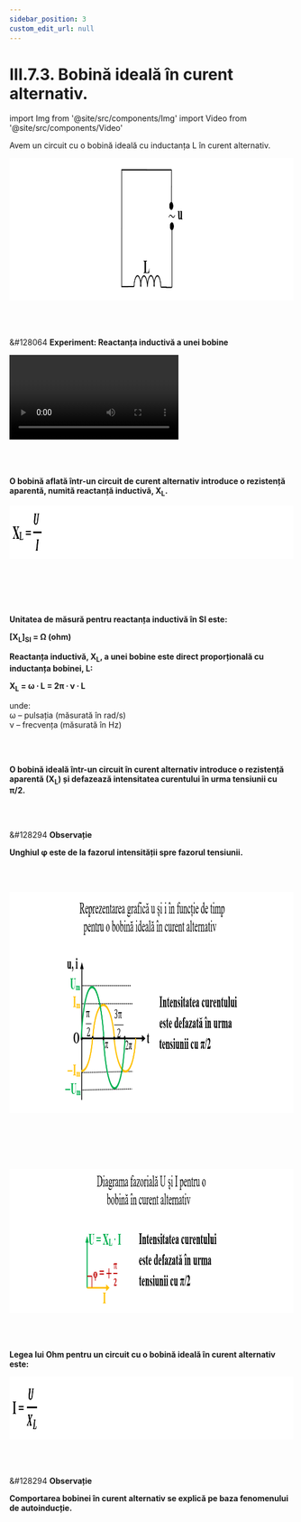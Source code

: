 ```yaml
---
sidebar_position: 3
custom_edit_url: null
---
```


# III.7.3. Bobină ideală în curent alternativ.




import Img from '@site/src/components/Img'
import Video from '@site/src/components/Video'






<div class="alert alert--primary" role="alert">


Avem un circuit cu o bobină ideală cu inductanța L în curent alternativ.


<Img className="img-responsive4" src="fizica/clasa10/capitolul3/III-7-3-bobina-ideala-in-curent-alternativ-poza1-schema-circuit-cu-o-bobina-ideal-cu-inductanta-l.png" width="1000" height="253" lazy={false} />


</div>





<br></br>


<div class="alert alert--success" role="alert">

&#128064 **Experiment: Reactanța inductivă a unei bobine**



<Video src="https://www.youtube.com/embed/V1khLcjow3Q" lazy={false} />



**Materiale necesare:**   
Baterie (sursă de curent continuu), sursă de curent alternativ, bobină cu miez de fier, miez de fier, miliampermetru, fire de legătură.



<br></br>

**Descrierea experimentului:**
- Alimentează o bobină la o sursă de curent continuu și măsoară intensitatea curentului electric, I<sub>1</sub>.


<Img className="img-responsive4" src="fizica/clasa10/capitolul3/III-7-3-bobina-ideala-in-curent-alternativ-poza2-experiment-reactanta-inductiva-a-unei-bobine-schema-circuit1.png" width="1000" height="184" lazy={false} />

<br></br>
<br></br>


- Alimentează bobina la o sursă de curent alternativ și măsoară intensitatea curentului electric, I<sub>2</sub>.


<Img className="img-responsive4" src="fizica/clasa10/capitolul3/III-7-3-bobina-ideala-in-curent-alternativ-poza3-experiment-reactanta-inductiva-a-unei-bobine-schema-circuit2.png" width="1000" height="194" />

<br></br>
<br></br>



- Compară-le!
- Ce observi?
  > În curent alternativ intensitatea curentului prin bobină este mai mică decât intensitatea curentului continuu.    
  > I<sub>2</sub> < I<sub>1</sub>

<br></br>


- Introdu în bobina alimentată la curent alternativ un miez de fier și măsoară intensitatea efectivă. 



<Img className="img-responsive4" src="fizica/clasa10/capitolul3/III-7-3-bobina-ideala-in-curent-alternativ-poza4-experiment-reactanta-inductiva-a-unei-bobine-schema-circuit3.png" width="1000" height="205" />

<br></br>
<br></br>


- Ce observi ?
  > Prin introducerea miezului de fier în bobină crește inductanța bobinei (L<sub>2</sub> > L<sub>1</sub>) și scade intensitatea efectivă a curentului.



<br></br>

**Concluzia experimentului:**

**Conform legii lui Ohm, intensitatea curentului scade la creșterea rezistenței. Prin urmare, o bobină aflată într-un circuit de curent alternativ introduce o rezistență aparentă, numită reactanță inductivă, X<sub>L</sub>.**



<Img className="img-responsive4" src="fizica/clasa10/capitolul3/III-7-3-bobina-ideala-in-curent-alternativ-poza5-experiment-reactanta-inductiva-a-unei-bobine-formula-reactantei-inductive.png" width="1000" height="94" />

<br></br>
<br></br>


**Unitatea de măsură pentru reactanța inductivă în SI este:**   

**[X<sub>L</sub>]<sub>SI</sub> = Ω (ohm)**


**Reactanța inductivă, X<sub>L</sub>, a unei bobine este direct proporțională cu inductanța bobinei, L:**

**X<sub>L</sub> = ω ∙ L = 2π ∙ ν ∙ L**

unde:   
ω – pulsația (măsurată în rad/s)   
ν – frecvența (măsurată în Hz)








</div>




<br></br>


<div class="alert alert--primary" role="alert">

**O bobină aflată într-un circuit de curent alternativ introduce o rezistență aparentă, numită reactanță inductivă, X<sub>L</sub>.**


<Img className="img-responsive4" src="fizica/clasa10/capitolul3/III-7-3-bobina-ideala-in-curent-alternativ-poza5-experiment-reactanta-inductiva-a-unei-bobine-formula-reactantei-inductive.png" width="1000" height="94" />

<br></br>
<br></br>


**Unitatea de măsură pentru reactanța inductivă în SI este:**

**[X<sub>L</sub>]<sub>SI</sub> = Ω (ohm)**


**Reactanța inductivă, X<sub>L</sub>, a unei bobine este direct proporțională cu inductanța bobinei, L:**

**X<sub>L</sub> = ω ∙ L = 2π ∙ ν ∙ L**

unde:   
ω – pulsația (măsurată în rad/s)   
ν – frecvența (măsurată în Hz)






</div>

<br></br>


<div class="alert alert--primary" role="alert">


**O bobină ideală într-un circuit în curent alternativ introduce o rezistență aparentă (X<sub>L</sub>) și defazează intensitatea curentului în urma tensiunii cu π/2.**


</div>


<br></br>

<div class="alert alert--secondary" role="alert">

&#128294 **Observație**

**Unghiul φ este de la fazorul intensității spre fazorul tensiunii.** 

</div>


<br></br>



<div class="alert alert--primary" role="alert">



<Img className="img-responsive4" src="fizica/clasa10/capitolul3/III-7-3-bobina-ideala-in-curent-alternativ-poza6-reprezentare-grafica-u-si-i-in-functie-de-timp-pentru-o-bobina-ideala-in-curent-alternativ.png" width="1000" height="392" />

<br></br>
<br></br>



<Img className="img-responsive4" src="fizica/clasa10/capitolul3/III-7-3-bobina-ideala-in-curent-alternativ-poza7-diagrama-fazoriala-u-si-i-pentru-o-bobina-in-curent-alternativ.png" width="1000" height="255" />







</div>


<br></br>


<div class="alert alert--primary" role="alert">

**Legea lui Ohm pentru un circuit cu o bobină ideală în curent alternativ este:**




<Img className="img-responsive4" src="fizica/clasa10/capitolul3/III-7-3-bobina-ideala-in-curent-alternativ-poza8-legea-lui-ohm-pentru-un-circuit-cu-o-bobina-ideala-in-curent-alternativ.png" width="1000" height="111" />





</div>


<br></br>


<div class="alert alert--secondary" role="alert">

&#128294 **Observație**

**Comportarea bobinei în curent alternativ se explică pe baza fenomenului de autoinducție.**


</div>